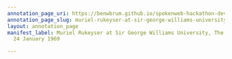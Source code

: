 ```yaml
---
annotation_page_uri: https://benwbrum.github.io/spokenweb-hackathon-development-noterms/annotations/muriel-rukeyser-at-sir-george-williams-university-the-poetry-series-24-january-1969-canvas-1-unknown.json
annotation_page_slug: muriel-rukeyser-at-sir-george-williams-university-the-poetry-series-24-january-1969-canvas-1-unknown
layout: annotation_page
manifest_label: Muriel Rukeyser at Sir George Williams University, The Poetry Series,
  24 January 1969

---
```

